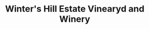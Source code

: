 ---
title: "Winter's Hill Estate Vinearyd and Winery"
url: /dayton/winters-hill-estate-vinearyd-and-winery/
shop: Spirituosen
---